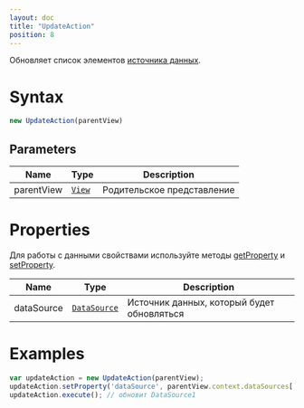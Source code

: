 ```yaml
---
layout: doc
title: "UpdateAction"
position: 8
---
```


Обновляет список элементов [источника данных](../../DataSources).

# Syntax

```js
new UpdateAction(parentView)
```
## Parameters

|Name|Type|Description|
|----|----------|---------|
|parentView|[`View`](../../Elements/View/)| Родительское представление |

# Properties

Для работы с данными свойствами используйте методы [getProperty](../BaseAction/BaseAction.getProperty/) и [setProperty](../BaseAction/BaseAction.setProperty/).

|Name|Type|Description|
|----|----|-----------|
|dataSource|[`DataSource`](../../DataSources/)|Источник данных, который будет обновляться|


# Examples

```js
var updateAction = new UpdateAction(parentView);
updateAction.setProperty('dataSource', parentView.context.dataSources['DataSource1']);
updateAction.execute(); // обновит DataSource1
```